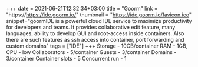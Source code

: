 +++ 
date = 2021-06-21T12:32:34+03:00 
title = "Goorm" 
link = "https://https://ide.goorm.io/" 
thumbnail = "https://ide.goorm.io/favicon.ico" 
snippet="goormIDE is a powerful cloud IDE service to maximize productivity for developers and teams. It provides collaborative edit feature, many languages, ability to develop GUI and root-access inside containers. Also there are such features as ssh access into container, port forwarding and custom domains" 
tags = ["IDE"] 
+++ 
Storage - 10GB/container
RAM - 1GB, CPU - low
Collaborators - 5/container
Guests - 3/container 
Domains - 3/container
Container slots - 5
Concurrent run - 1
